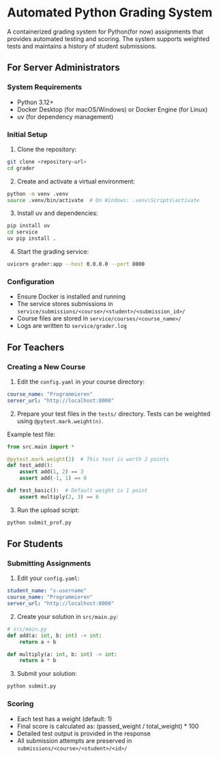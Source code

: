 # Automated Python Grading System

A containerized grading system for Python(for now) assignments that provides automated testing and scoring. The system supports weighted tests and maintains a history of student submissions.

## For Server Administrators

### System Requirements
- Python 3.12+
- Docker Desktop (for macOS/Windows) or Docker Engine (for Linux)
- uv (for dependency management)

### Initial Setup

1. Clone the repository:
```bash
git clone <repository-url>
cd grader
```

2. Create and activate a virtual environment:
```bash
python -m venv .venv
source .venv/bin/activate  # On Windows: .venv\Scripts\activate
```

3. Install uv and dependencies:
```bash
pip install uv
cd service
uv pip install .
```

4. Start the grading service:
```bash
uvicorn grader:app --host 0.0.0.0 --port 8000
```

### Configuration
- Ensure Docker is installed and running
- The service stores submissions in `service/submissions/<course>/<student>/<submission_id>/`
- Course files are stored in `service/courses/<course_name>/`
- Logs are written to `service/grader.log`

## For Teachers

### Creating a New Course

1. Edit the `config.yaml` in your course directory:
```yaml
course_name: "Programmieren"
server_url: "http://localhost:8000"
```

2. Prepare your test files in the `tests/` directory. Tests can be weighted using `@pytest.mark.weight(n)`.

Example test file:
```python
from src.main import *

@pytest.mark.weight(2)  # This test is worth 2 points
def test_add():
    assert add(1, 2) == 3
    assert add(-1, 1) == 0

def test_basic():  # Default weight is 1 point
    assert multiply(2, 3) == 6
```

3. Run the upload script:
```bash
python submit_prof.py
```

## For Students

### Submitting Assignments

1. Edit your `config.yaml`:
```yaml
student_name: "s-username"
course_name: "Programmieren"
server_url: "http://localhost:8000"
```

2. Create your solution in `src/main.py`:
```python
# src/main.py
def add(a: int, b: int) -> int:
    return a + b

def multiply(a: int, b: int) -> int:
    return a * b
```

3. Submit your solution:
```bash
python submit.py
```

### Scoring
- Each test has a weight (default: 1)
- Final score is calculated as: (passed_weight / total_weight) * 100
- Detailed test output is provided in the response
- All submission attempts are preserved in `submissions/<course>/<student>/<id>/`
